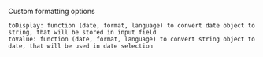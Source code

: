 Custom formatting options

    toDisplay: function (date, format, language) to convert date object to string, that will be stored in input field
    toValue: function (date, format, language) to convert string object to date, that will be used in date selection
